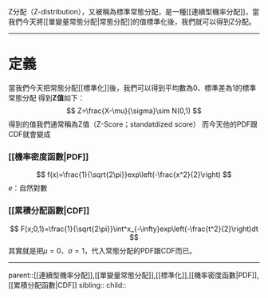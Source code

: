 Z分配（Z-distribution），又被稱為標準常態分配，是一種[[連續型機率分配]]，當我們今天將[[單變量常態分配|常態分配]]的值標準化後，我們就可以得到Z分配。
- - -
# 定義
當我們今天把常態分配[[標準化]]後，我們可以得到平均數為0、標準差為1的標準常態分配
得到**Z值**如下：
$$
Z=\frac{X-\mu}{\sigma}\sim N(0,1)
$$
得到的值我們通常稱為Z值（Z-Score；standatdized score）
而今天他的PDF跟CDF就會變成
### [[機率密度函數|PDF]]

$$
f(x)=\frac{1}{\sqrt{2\pi}}exp\left(-\frac{x^2}{2}\right)
$$
$e$：自然對數

### [[累積分配函數|CDF]]
$$
F(x;0,1)=\frac{1}{\sqrt{2\pi}}\int^x_{-\infty}exp\left(-\frac{t^2}{2}\right)dt
$$
其實就是把$\mu=0$、$\sigma=1$，代入常態分配的PDF跟CDF而已。
- - -
parent::[[連續型機率分配]],[[單變量常態分配]],[[標準化]],[[機率密度函數|PDF]],[[累積分配函數|CDF]]
sibling::
child::